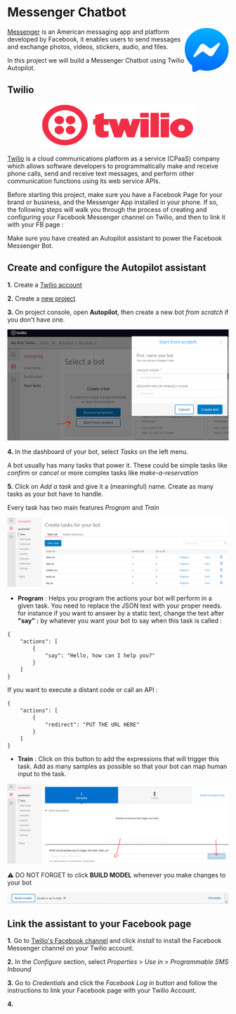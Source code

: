 # Messenger Chatbot

<p>
<img src="./images/messenger.png" alt="messenger" width="100" height="100" align="right">
  
[Messenger](https://www.messenger.com) is an American messaging app and platform developed by Facebook, it enables users to send messages and exchange photos, videos, stickers, audio, and files. 

In this project we will build a Messenger Chatbot using Twilio Autopilot.
</p>


## Twilio

<p align="center">
<img src="./images/twilio.png" alt="twilio" width="350" height="100">
</p>

[Twilio](https://www.twilio.com) is a cloud communications platform as a service (CPaaS) company which allows software developers to programmatically make and receive phone calls, send and receive text messages, and perform other communication functions using its web service APIs.

Before starting this project, make sure you have a Facebook Page for your brand or business, and the Messenger App installed in your phone. If so, the following steps will walk you through the process of creating and configuring your Facebook Messenger channel on Twilio, and then to link it with your FB page :

Make sure you have created an Autopilot assistant to power the Facebook Messenger Bot.

## Create and configure the Autopilot assistant

**1.** Create a [Twilio account](https://www.twilio.com/try-twilio)

**2.** Create a [new project](https://www.twilio.com/console/projects/create)
      
**3.** On project console, open **Autopilot**, then create a new bot _from scratch_ if you don't have one.

<img src="./images/createbot.PNG" alt="create bot">

**4.** In the dashboard of your bot, select _Tasks_ on the left menu. 

A bot usually has many tasks that power it. These could be simple tasks like _confirm_ or _cancel_ or more complex tasks like _make-a-reservation_

**5.** Click on _Add a task_ and give it a (meaningful) name. Create as many tasks as your bot have to handle.

Every task has two main features _Program_ and _Train_

<img src="./images/tasks.PNG" alt="tasks">

* **Program** : Helps you program the actions your bot will perform in a given task. You need to replace the JSON text with your proper needs. for instance if you want to answer by a static text, change the text after **"say" :** by whatever you want your bot to say when this task is called :

```
{
    "actions": [
        {
            "say": "Hello, how can I help you?"
        }
    ]
}
```

If you want to execute a distant code or call an API :

```
{
	"actions": [
		{
			"redirect": "PUT THE URL HERE"
		}
	]
}
```

* **Train** : Click on this button to add the expressions that will trigger this task. Add as many samples as possible so that your bot can map human input to the task.

<img src="./images/train.PNG" alt="train">

:warning: DO NOT FORGET to click **BUILD MODEL** whenever you make changes to your bot

<img src="./images/buildmodel.PNG" alt="build model">

## Link the assistant to your Facebook page 

**1.** Go to [Twilio's Facebook channel](https://www.twilio.com/console/channels/XB93e989ba4b741738f51c3f0e12076d42) and click _install_ to install the Facebook Messenger channel on your Twilio account.

**2.** In the _Configure_ section, select _Properties_ > _Use in_ > _Programmable SMS Inbound_

**3.** Go to _Credentials_ and click the _Facebook Log in_ button and follow the instructions to link your Facebook page with your Twilio Account.

**4.** 

